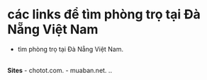 các links để tìm phòng trọ tại Đà Nẵng Việt Nam
=================
- tìm phòng trọ tại Đà Nẵng Việt Nam.
<br/>
<b>Sites</b>
- chotot.com.
- muaban.net.
..
